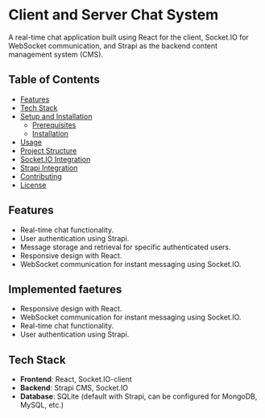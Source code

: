 # Client and Server Chat System

A real-time chat application built using React for the client, Socket.IO for WebSocket communication, and Strapi as the backend content management system (CMS).

## Table of Contents

- [Features](#features)
- [Tech Stack](#tech-stack)
- [Setup and Installation](#setup-and-installation)
  - [Prerequisites](#prerequisites)
  - [Installation](#installation)
- [Usage](#usage)
- [Project Structure](#project-structure)
- [Socket.IO Integration](#socketio-integration)
- [Strapi Integration](#strapi-integration)
- [Contributing](#contributing)
- [License](#license)

## Features

- Real-time chat functionality.
- User authentication using Strapi.
- Message storage and retrieval for specific authenticated users.
- Responsive design with React.
- WebSocket communication for instant messaging using Socket.IO.

## Implemented faetures

- Responsive design with React.
- WebSocket communication for instant messaging using Socket.IO.
- Real-time chat functionality.
- User authentication using Strapi.

## Tech Stack

- **Frontend**: React, Socket.IO-client
- **Backend**: Strapi CMS, Socket.IO
- **Database**: SQLite (default with Strapi, can be configured for MongoDB, MySQL, etc.)
